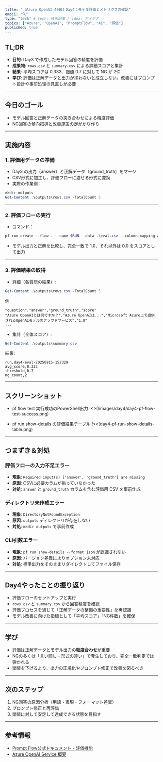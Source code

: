 ```yaml
---
title: "【Azure OpenAI 40日】Day4：モデル評価とメトリクスの確認"
emoji: "🔍"
type: "tech" # tech: 技術記事 / idea: アイデア
topics: ["Azure", "OpenAI", "PromptFlow", "AI", "評価"]
published: true
---
```


## TL;DR
- **目的**: Day3 で作成したモデル回答の精度を評価
- **成果物**: `rows.csv` と `summary.csv` による詳細スコアと集計
- **結果**: 平均スコアは 0.333、閾値 0.7 に対して NG が 2件
- **学び**: 評価は正解データと出力が揃わないと成立しない。改善にはプロンプト設計や事前処理の見直しが必要

---

## 今日のゴール
- モデル回答と正解データの突き合わせによる精度評価
- NG回答の傾向把握と改善施策の足がかり作り

---

## 実施内容

### 1. 評価用データの準備
- Day3 の出力（answer）と正解データ（ground_truth）をマージ  
- CSV形式に加工し、評価フローに渡せる形式に変換
- 実際の作業例：
```powershell
mkdir outputs
Get-Content .\outputs\rows.csv -TotalCount 5
```

---

### 2. 評価フローの実行

* コマンド：

```powershell
pf run create --flow . --name $RUN --data .\eval.csv --column-mapping answer='${data.answer}' ground_truth='${data.ground_truth}' --stream
```

* モデル出力と正解を比較し、完全一致で 1.0、それ以外は 0.0 をスコアとして出力

---

### 3. 評価結果の取得

* 詳細（各質問の結果）:

```powershell
Get-Content .\outputs\rows.csv -TotalCount 5
```

例:

```
"question","answer","ground_truth","score"
"Azure OpenAIとは何ですか？","Azure OpenAIは...","Microsoft Azure上で提供されるOpenAIモデルのクラウドサービス","1.0"
...
```

* 集計（全体スコア）:

```powershell
Get-Content .\outputs\summary.csv
```

結果:

```
run,day4-eval-20250815-152329
avg_score,0.333
threshold,0.7
ng_count,2
```

---

## スクリーンショット

- pf flow test 実行成功のPowerShell出力
!<>(/images/day4/day4-pf-flow-test-success.png)

- pf run show-details の評価結果テーブル
!<>(day4-pf-run-show-details-table.png)



---

## つまずき＆対処

### 評価フローの入力不足エラー

* **現象**: `Required input(s) ['answer', 'ground_truth'] are missing`
* **原因**: CSVに必要カラムが揃っていなかった
* **対処**: `answer` と `ground_truth` カラムを含む評価用 CSV を事前作成

### ディレクトリ未作成エラー

* **現象**: `DirectoryNotFoundException`
* **原因**: `outputs` ディレクトリが存在しない
* **対処**: `mkdir outputs` で事前作成

### CLI引数エラー

* **現象**: `pf run show-details --format json` が認識されない
* **原因**: バージョン差異によりオプション未対応
* **対処**: 標準出力をそのままリダイレクトしてファイル保存

---

## Day4やったことの振り返り

* 評価フローのセットアップと実行
* `rows.csv` と `summary.csv` から回答精度を確認
* 評価プロセスを通じて「正解データの整備の重要性」を再認識
* モデル改善に向けた指標として「平均スコア」「NG件数」を確保

---

## 学び

* 評価は正解データとモデル出力の**粒度合わせ**が重要
* NGの多くは「言い回し・形式の違い」で発生しており、完全一致判定では弾かれる
* 閾値を下げるより、出力の正規化やプロンプト修正で改善を図るべき

---

## 次のステップ

1. NG回答の原因分析（用語・表現・フォーマット差異）
2. プロンプト修正と再評価
3. 閾値に対して安定して達成できる状態を目指す

---

## 参考情報

* [Prompt Flow公式ドキュメント - 評価機能](https://learn.microsoft.com/azure/machine-learning/prompt-flow)
* [Azure OpenAI Service 概要](https://learn.microsoft.com/azure/cognitive-services/openai/overview)